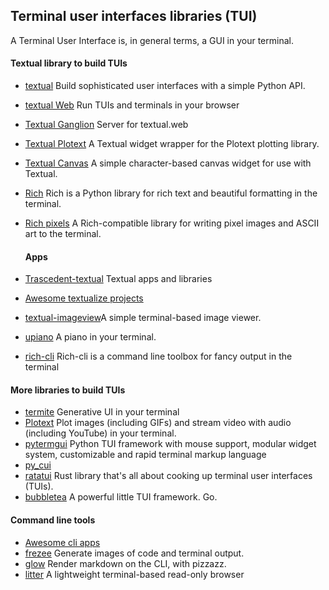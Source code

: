 
## Terminal user interfaces libraries (TUI)

A Terminal User Interface is, in general terms, a GUI in your terminal.

#### Textual library to build TUIs

- [textual](https://github.com/Textualize/textual)  Build sophisticated user interfaces with a simple Python API.
- [textual Web](https://github.com/Textualize/textual-web) Run TUIs and terminals in your browser
- [Textual Ganglion](https://github.com/Textualize/textual-ganglion) Server for textual.web
- [Textual Plotext](https://pypi.org/project/textual-plotext/) A Textual widget wrapper for the Plotext plotting library.
- [Textual Canvas](https://github.com/davep/textual-canvas) A simple character-based canvas widget for use with Textual.

- [Rich](https://github.com/Textualize/rich) Rich is a Python library for rich text and beautiful formatting in the terminal.
- [Rich pixels](https://github.com/darrenburns/rich-pixels) A Rich-compatible library for writing pixel images and ASCII art to the terminal.

  
  #### Apps
- [Trascedent-textual](https://github.com/Textualize/transcendent-textual) Textual apps and libraries
- [Awesome textualize projects](https://github.com/oleksis/awesome-textualize-projects)
- [textual-imageview](https://github.com/adamviola/textual-imageview)A simple terminal-based image viewer.
- [upiano](https://github.com/eliasdorneles/upiano) A piano in your terminal.
- [rich-cli](https://github.com/textualize/rich-cli) Rich-cli is a command line toolbox for fancy output in the terminal

#### More libraries to build TUIs 
- [termite](https://github.com/shobrook/termite) Generative UI in your terminal
- [Plotext](https://github.com/piccolomo/plotext) Plot images (including GIFs) and stream video with audio (including YouTube) in your terminal.
- [pytermgui](https://github.com/bczsalba/pytermgui) Python TUI framework with mouse support, modular widget system, customizable and rapid terminal markup language
- [py_cui](https://github.com/jwlodek/py_cui)
- [ratatui](https://github.com/ratatui/) Rust library that's all about cooking up terminal user interfaces (TUIs). 
- [bubbletea](https://github.com/charmbracelet/bubbletea) A powerful little TUI framework. Go.

#### Command line tools
- [Awesome cli apps](https://github.com/toolleeo/awesome-cli-apps-in-a-csv)
- [frezee](https://github.com/charmbracelet/freeze) Generate images of code and terminal output.
- [glow](https://github.com/charmbracelet/glow) Render markdown on the CLI, with pizzazz.
- [litter](https://github.com/tuxcanfly/litter) A lightweight terminal-based read-only browser




